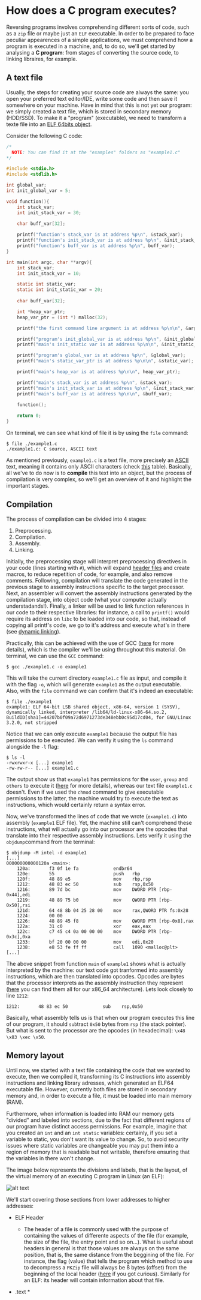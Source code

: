 # How does a C program executes? 
Reversing programs involves comprehending different sorts of code, such as a `zip` file or maybe just an `ELF` executable. In order to be prepared to face peculiar appearences of a simple applications, we must comprehend how a program is executed in a machine, and, to do so, we'll get started by analysing a **C program**: from stages of converting the source code, to linking libraires, for example.

## A text file
Usually, the steps for creating your source code are always the same: you open your preferred text editor/IDE, write some code and then save it somewhere on your machine.
Have in mind that this is not yet our program: we simply created a text file, which is stored in secondary memory (HDD/SSD). To make it a "program" (executable), we need to transform a texte file into an [ELF 64bits object](https://en.wikipedia.org/wiki/Executable_and_Linkable_Format).

Consider the following C code:

```C
/*
  NOTE: You can find it at the "examples" folders as "example1.c"
*/

#include <stdio.h>
#include <stdlib.h>

int global_var;
int init_global_var = 5;

void function(){
	int stack_var;
	int init_stack_var = 30;

	char buff_var[32];
	
	printf("function's stack_var is at address %p\n", &stack_var);
	printf("function's init_stack_var is at address %p\n", &init_stack_var);
	printf("function's buff_var is at address %p\n", buff_var);
}

int main(int argc, char **argv){
	int stack_var;
	int init_stack_var = 10;

	static int static_var;
	static int init_static_var = 20;
	
	char buff_var[32];

	int *heap_var_ptr;
	heap_var_ptr = (int *) malloc(32);

	printf("the first command line argument is at address %p\n\n", &argv[0]);

	printf("program's init_global_var is at address %p\n", &init_global_var);
	printf("main's init_static var is at address %p\n\n", &init_static_var);

	printf("program's global_var is at address %p\n", &global_var);
	printf("main's static_var_ptr is at address %p\n\n", &static_var);

	printf("main's heap_var is at address %p\n\n", heap_var_ptr);

	printf("main's stack_var is at address %p\n", &stack_var);
	printf("main's init_stack_var is at address %p\n", &init_stack_var);
	printf("main's buff_var is at address %p\n\n", &buff_var);

	function();
	
	return 0;
}
```

On terminal, we can see what kind of file it is by using the `file` command:

```
$ file ./example1.c
./example1.c: C source, ASCII text
```

As mentioned previously, `example1.c` is a text file, more precisely an [ASCII](https://en.wikipedia.org/wiki/ASCII) text, meaning it contains only ASCII characters (check [this](https://www.asciitable.com/) table). Basically, all we've to do now is to **compile** this text into an object, but the process of compilation is very complex, so we'll get an overview of it and highlight the important stages.

## Compilation
The process of compilation can be divided into 4 stages:

1. Preprocessing.
2. Compilation.
3. Assembly.
4. Linking.

Initially, the preprocessing stage will interpret preprocessing directives in your code (lines starting with `#`), which will expand [header files](https://gcc.gnu.org/onlinedocs/cpp/Header-Files.html) and create macros, to reduce repetition of code, for example, and also remove comments. Following, compilation will translate the code generated in the previous stage to assembly instructions specific to the target processor. Next, an assembler will convert the assembly instructions generated by the compilation stage, into object code (what your computer actually understadands!). Finally, a linker will be used to link function references in our code to their respective libraries: for instance, a call to `printf()` would require its address on `libc` to be loaded into our code, so that, instead of copying all printf's code, we go to it's address and execute what's in there (see [dynamic linking](https://medium.com/@bdov_/https-medium-com-bdov-c-dynamic-libraries-what-why-and-how-66cf777019a7)).

Practically, this can be achieved with the use of GCC ([here](https://en.wikipedia.org/wiki/GNU_Compiler_Collection) for more details), which is the compiler we'll be using throughout this material. On terminal, we can use the `GCC` command:

```
$ gcc ./example1.c -o example1
```

This will take the current directory `example1.c` file as input, and compile it with the flag `-o`, which will generate `example1` as the output executable. Also, with the `file` command we can confirm that it's indeed an executable:

```
$ file ./example1
example1: ELF 64-bit LSB shared object, x86-64, version 1 (SYSV), dynamically linked, interpreter /lib64/ld-linux-x86-64.so.2, BuildID[sha1]=44207b0f09a72d6971273de348ebb0c95d17cd04, for GNU/Linux 3.2.0, not stripped
```

Notice that we can only execute `example1` because the output file has permissions to be executed. We can verify it using the `ls` command alongside the `-l` flag:

```
$ ls -l
-rwxrwxr-x [...] example1
-rw-rw-r-- [...] example1.c
```

The output show us that `example1` has permissions for the `user`, `group` and `others` to execute it ([here](https://www.pair.com/support/kb/file-permissions/) for more details), whereas our text file `example1.c` doesn't. Even if we used the `chmod` command to give executable permissions to the latter, the machine would try to execute the text as instructions, which would certainly return a syntax error.

Now, we've transformed the lines of code that we wrote (`example1.c`) into assembly (`example1` ELF file). Yet, the machine still can't comprehend these instructions, what will actually go into our processor are the opcodes that translate into their respective assembly instructions. Lets verify it using the `objdump`command from the terminal:

```
$ objdump -M intel -d example1
[...]
000000000000120a <main>:
    120a:       f3 0f 1e fa             endbr64
    120e:       55                      push   rbp
    120f:       48 89 e5                mov    rbp,rsp
    1212:       48 83 ec 50             sub    rsp,0x50
    1216:       89 7d bc                mov    DWORD PTR [rbp-0x44],edi
    1219:       48 89 75 b0             mov    QWORD PTR [rbp-0x50],rsi
    121d:       64 48 8b 04 25 28 00    mov    rax,QWORD PTR fs:0x28
    1224:       00 00
    1226:       48 89 45 f8             mov    QWORD PTR [rbp-0x8],rax
    122a:       31 c0                   xor    eax,eax
    122c:       c7 45 c4 0a 00 00 00    mov    DWORD PTR [rbp-0x3c],0xa
    1233:       bf 20 00 00 00          mov    edi,0x20
    1238:       e8 53 fe ff ff          call   1090 <malloc@plt>
[...]
```

The above snippet from function `main` of `example1` shows what is actually interpreted by the machine: our text code got tranformed into assembly instructions, which are then translated into opcodes. Opcodes are bytes that the processor interprets as the assembly instruction they represent ([here](http://ref.x86asm.net/coder64.html#x0A) you can find them all for our x86_64 architecture). Lets look closely to line `1212`:

```
1212:       48 83 ec 50             sub    rsp,0x50
```

Basically, what assembly tells us is that when our program executes this line of our program, it should `sub`tract `0x50` bytes from `rsp` (the stack pointer). But what is sent to the processor are the opcodes (in hexadecimal): `\x48 \x83 \xec \x50`.

## Memory layout
Until now, we started with a text file containing the code that we wanted to execute, then we compiled it, transforming its C instructions into assembly instructions and linking library adresses, which generated an ELF64 executable file. However, currently both files are stored in secondary memory and, in order to execute a file, it must be loaded into main memory (RAM).

Furthermore, when information is loaded into RAM our memory gets "divided" and labeled into sections, due to the fact that different regions of our program have distinct access permissions. For example, imagine that you created an `int` and an `int static` variables: certainly, if you set a variable to static, you don't want its value to change. So, to avoid security issues where static variables are changeable you may put them into a region of memory that is readable but not writable, therefore ensuring that the variables in there won't change.

The image below represents the divisions and labels, that is the layout, of the virtual memory of an executing C program in Linux (an ELF):

![alt text](./pictures/elf_memory_layout.png "Memory layout of an ELF file loaded into main memory.")

We'll start covering those sections from lower addresses to higher addresses:

* ELF Header
  * The header of a file is commonly used with the purpose of containing the values of differente aspects of the file (for example, the size of the file, the entry point and so on...). What is useful about headers in general is that those values are always on the same position, that is, the same distance from the beggining of the file. For instance, the flag (value) that tells the program which method to use to decompress a `PKZip` file will always be 8 bytes (offset) from the beginning of the local header ([here](https://users.cs.jmu.edu/buchhofp/forensics/formats/pkzip.html#general) if you got curious). Similarly for an ELF: its header will contain information about that file.
  
* .text
  * 
